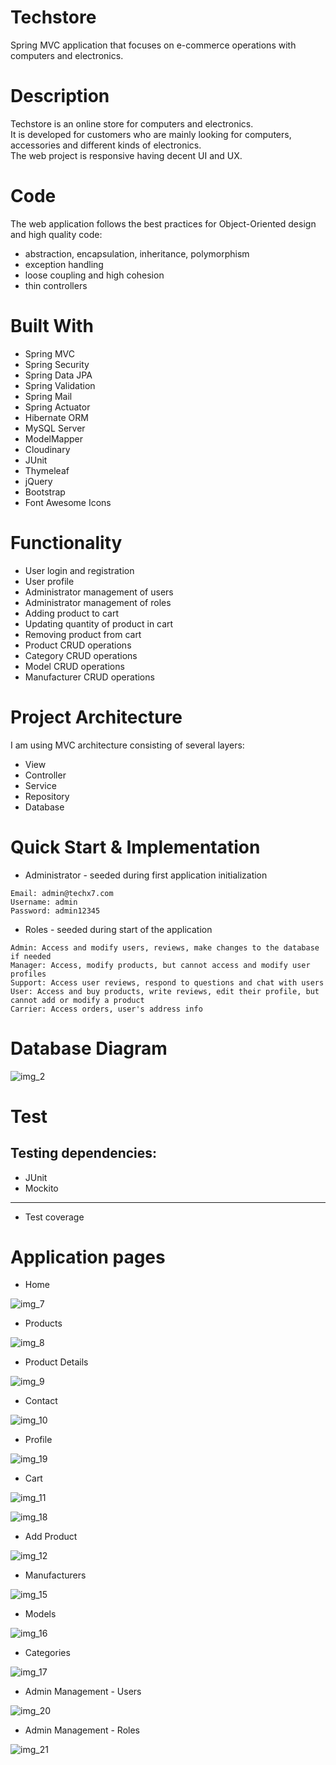 # Techstore
Spring MVC application that focuses on e-commerce operations with computers and electronics.

# Description
Techstore is an online store for computers and electronics.<br>
It is developed for customers who are mainly looking for computers, accessories and different kinds of electronics.<br>
The web project is responsive having decent UI and UX.

# Code
The web application follows the best practices for Object-Oriented design and high quality code:

* abstraction, encapsulation, inheritance, polymorphism
* exception handling
* loose coupling and high cohesion
* thin controllers

# Built With

* Spring MVC
* Spring Security
* Spring Data JPA
* Spring Validation
* Spring Mail
* Spring Actuator
* Hibernate ORM
* MySQL Server
* ModelMapper
* Cloudinary
* JUnit
* Thymeleaf
* jQuery
* Bootstrap
* Font Awesome Icons

# Functionality

* User login and registration
* User profile
* Administrator management of users
* Administrator management of roles
* Adding product to cart
* Updating quantity of product in cart
* Removing product from cart
* Product CRUD operations
* Category CRUD operations
* Model CRUD operations
* Manufacturer CRUD operations

# Project Architecture
I am using MVC architecture consisting of several layers:

* View
* Controller
* Service
* Repository
* Database

# Quick Start & Implementation

* Administrator - seeded during first application initialization
```
Email: admin@techx7.com
Username: admin
Password: admin12345
```

* Roles - seeded during start of the application
```
Admin: Access and modify users, reviews, make changes to the database if needed
Manager: Access, modify products, but cannot access and modify user profiles
Support: Access user reviews, respond to questions and chat with users
User: Access and buy products, write reviews, edit their profile, but cannot add or modify a product
Carrier: Access orders, user's address info
```

# Database Diagram
![img_2](https://github.com/AlexanderKK/techstore/assets/80641156/b6efcc7a-1992-408e-b8ad-76544efb3780)

# Test

## Testing dependencies:
* JUnit
* Mockito

---

* Test coverage


# Application pages

* Home

![img_7](https://github.com/AlexanderKK/techstore/assets/80641156/a3f32e72-9600-4fbd-af62-c9b53430b350)

* Products

![img_8](https://github.com/AlexanderKK/techstore/assets/80641156/e6c8ea65-d38a-48d6-a5b2-2dc55b456250)

* Product Details

![img_9](https://github.com/AlexanderKK/techstore/assets/80641156/d187e51d-01c9-405c-a803-ca3828bf0bf2)

* Contact

![img_10](https://github.com/AlexanderKK/techstore/assets/80641156/e4696152-2229-451c-821e-97fe05eb7756)

* Profile

![img_19](https://github.com/AlexanderKK/techstore/assets/80641156/0a07017d-ef06-46ab-967d-078703c3f6d8)

* Cart

![img_11](https://github.com/AlexanderKK/techstore/assets/80641156/521f1c09-da86-4d78-9422-9b99544b603d)

![img_18](https://github.com/AlexanderKK/techstore/assets/80641156/dec0ca8a-b139-4ef9-b0ed-49e6de177552)

* Add Product

![img_12](https://github.com/AlexanderKK/techstore/assets/80641156/b4960dc2-2e4d-48ac-8221-5d744b13e5ce)

* Manufacturers

![img_15](https://github.com/AlexanderKK/techstore/assets/80641156/d7235577-12f7-40ec-ad5b-840bf33a525e)

* Models

![img_16](https://github.com/AlexanderKK/techstore/assets/80641156/8a04e620-22d2-4313-86b7-ae0346515798)

* Categories

![img_17](https://github.com/AlexanderKK/techstore/assets/80641156/5347278a-0d56-4ae7-9f75-4184e78384a0)

* Admin Management - Users

![img_20](https://github.com/AlexanderKK/techstore/assets/80641156/01577faa-a8e8-4939-b16c-3b98c504833e)

* Admin Management - Roles

![img_21](https://github.com/AlexanderKK/techstore/assets/80641156/3c1cb31b-ea79-418a-8f0a-bf9a31de52b8)
